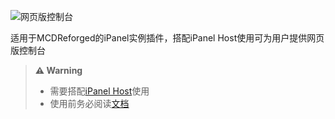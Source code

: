 ![网页版控制台](https://ipanel.serein.cc/assets/imgs/webconsole.gif)

适用于MCDReforged的iPanel实例插件，搭配iPanel Host使用可为用户提供网页版控制台

>**⚠ Warning**
>
>- 需要搭配[iPanel Host](https://github.com/Zaitonn/iPanel/releases)使用
>- 使用前务必阅读[文档](https://ipanel.serein.cc/)
